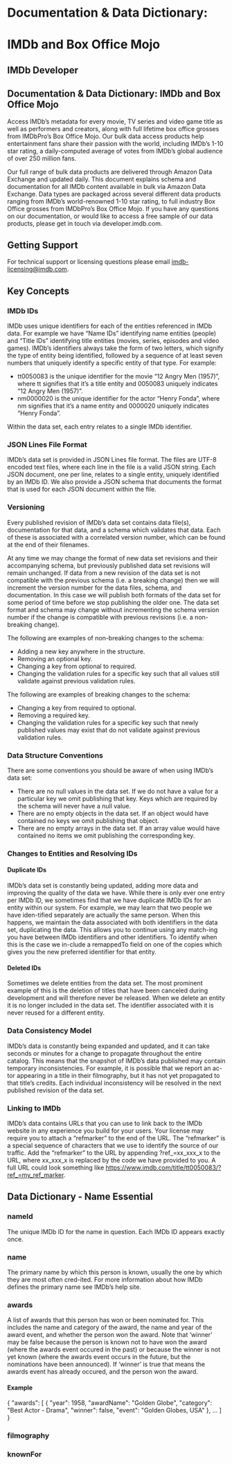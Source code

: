 # Documentation & Data Dictionary:
# IMDb and Box Office Mojo

## IMDb Developer


## Documentation & Data Dictionary: IMDb and Box Office Mojo

Access IMDb’s metadata for every movie, TV series and video game title as well as performers and creators, along with full lifetime box office grosses from IMDbPro’s Box Office Mojo. Our bulk data access products help entertainment fans share their passion with the world, including IMDb’s 1-10 star rating, a daily-computed average of votes from IMDb’s global audience of over 250 million fans.

Our full range of bulk data products are delivered through Amazon Data Exchange and updated daily. This document explains schema and documentation for all IMDb content available in bulk via Amazon Data Exchange. Data types are packaged across several different data products ranging from IMDb’s world-renowned 1-10 star rating, to full industry Box Office grosses from IMDbPro’s Box Office Mojo. If you have any questions on our documentation, or would like to access a free sample of our data products, please get in touch via developer.imdb.com.


## Getting Support

For technical support or licensing questions please email imdb-licensing@imdb.com.


## Key Concepts

### IMDb IDs

IMDb uses unique identifiers for each of the entities referenced in IMDb data. For example we have “Name IDs” identifying name entities (people) and “Title IDs” identifying title entities (movies, series, episodes and video games). IMDb’s identifiers always take the form of two letters, which signify the type of entity being identified, followed by a sequence of at least seven numbers that uniquely identify a specific entity of that type. For example:

* tt0050083 is the unique identifier for the movie “12 Angry Men (1957)”, where tt signifies that it’s a title entity and 0050083 uniquely indicates “12 Angry Men (1957)”.
* nm0000020 is the unique identifier for the actor “Henry Fonda”, where nm signifies that it’s a name entity and 0000020 uniquely indicates “Henry Fonda”.

Within the data set, each entry relates to a single IMDb identifier.

### JSON Lines File Format

IMDb’s data set is provided in JSON Lines file format. The files are UTF-8 encoded text files, where each line in the file is a valid JSON string. Each JSON document, one per line, relates to a single entity, uniquely identified by an IMDb ID. We also provide a JSON schema that documents the format that is used for each JSON document within the file.

### Versioning

Every published revision of IMDb’s data set contains data file(s), documentation for that data, and a schema which validates that data. Each of these is associated with a correlated version number, which can be found at the end of their filenames.

At any time we may change the format of new data set revisions and their accompanying schema, but previously published data set revisions will remain unchanged. If data from a new revision of the data set is not compatible with the previous schema (i.e. a breaking change) then we will increment the version number for the data files, schema, and documentation. In this case we will publish both formats of the data set for some period of time before we stop publishing the older one. The data set format and schema may change without incrementing the schema version number if the change is compatible with previous revisions (i.e. a non-breaking change).

The following are examples of non-breaking changes to the schema:

* Adding a new key anywhere in the structure.
* Removing an optional key.
* Changing a key from optional to required.
* Changing the validation rules for a specific key such that all values still validate against previous validation rules.

The following are examples of breaking changes to the schema:

* Changing a key from required to optional.
* Removing a required key.
* Changing the validation rules for a specific key such that newly published values may exist that do not validate against previous validation rules.

### Data Structure Conventions

There are some conventions you should be aware of when using IMDb’s data set:

* There are no null values in the data set. If we do not have a value for a particular key we omit publishing that key. Keys which are required by the schema will never have a null value.
* There are no empty objects in the data set. If an object would have contained no keys we omit publishing that object.
* There are no empty arrays in the data set. If an array value would have contained no items we omit publishing the corresponding key.

### Changes to Entities and Resolving IDs

#### Duplicate IDs

IMDb’s data set is constantly being updated, adding more data and improving the quality of the data we have. While there is only ever one entry per IMDb ID, we sometimes find that we have duplicate IMDb IDs for an entity within our system. For example, we may learn that two people we have iden-tified separately are actually the same person. When this happens, we maintain the data associated with both identifiers in the data set, duplicating the data. This allows you to continue using any match-ing you have between IMDb identifiers and other identifiers. To identify when this is the case we in-clude a remappedTo field on one of the copies which gives you the new preferred identifier for that entity.

#### Deleted IDs

Sometimes we delete entities from the data set. The most prominent example of this is the deletion of titles that have been canceled during development and will therefore never be released. When we delete an entity it is no longer included in the data set. The identifier associated with it is never reused for a different entity.

### Data Consistency Model

IMDb’s data is constantly being expanded and updated, and it can take seconds or minutes for a change to propagate throughout the entire catalog. This means that the snapshot of IMDb’s data published may contain temporary inconsistencies. For example, it is possible that we report an ac-tor appearing in a title in their filmography, but it has not yet propagated to that title’s credits. Each individual inconsistency will be resolved in the next published revision of the data set.

### Linking to IMDb

IMDb’s data contains URLs that you can use to link back to the IMDb website in any experience you build for your users. Your license may require you to attach a “refmarker” to the end of the URL. The “refmarker” is a special sequence of characters that we use to identify the source of our traffic. Add the “refmarker” to the URL by appending ?ref_=xx_xxx_x to the URL, where xx_xxx_x is replaced by the code we have provided to you. A full URL could look something like https://www.imdb.com/title/tt0050083/?ref_=my_ref_marker.

## Data Dictionary - Name Essential

### nameId

The unique IMDb ID for the name in question. Each IMDb ID appears exactly once.

### name

The primary name by which this person is known, usually the one by which they are most often cred-ited. For more information about how IMDb defines the primary name see IMDb’s help site.

### awards

A list of awards that this person has won or been nominated for. This includes the name and category of the award, the name and year of the award event, and whether the person won the award. Note that ‘winner’ may be false because the person is known not to have won the award (where the awards event occured in the past) or because the winner is not yet known (where the awards event occurs in the future, but the nominations have been announced). If ‘winner’ is true that means the awards event has already occured, and the person won the award.

#### Example

{
"awards": &#91;
{
"year": 1958,
"awardName": "Golden Globe",
"category": "Best Actor - Drama",
"winner": false,
"event": "Golden Globes, USA"
},
...
&#93;
}

### filmography

### knownFor
